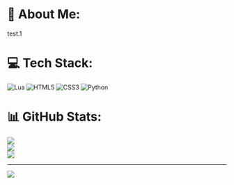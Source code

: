 # 💫 About Me:
test.1

# 💻 Tech Stack:
![Lua](https://img.shields.io/badge/lua-%232C2D72.svg?style=for-the-badge&logo=lua&logoColor=white) ![HTML5](https://img.shields.io/badge/html5-%23E34F26.svg?style=for-the-badge&logo=html5&logoColor=white) ![CSS3](https://img.shields.io/badge/css3-%231572B6.svg?style=for-the-badge&logo=css3&logoColor=white) ![Python](https://img.shields.io/badge/python-3670A0?style=for-the-badge&logo=python&logoColor=ffdd54)
# 📊 GitHub Stats:
![](https://github-readme-stats.vercel.app/api?username=CarlDV&theme=dark&hide_border=false&include_all_commits=true&count_private=true)<br/>
![](https://nirzak-streak-stats.vercel.app/?user=CarlDV&theme=dark&hide_border=false)<br/>
![](https://github-readme-stats.vercel.app/api/top-langs/?username=CarlDV&theme=dark&hide_border=false&include_all_commits=true&count_private=true&layout=compact)

---
[![](https://visitcount.itsvg.in/api?id=CarlDV&icon=0&color=0)](https://visitcount.itsvg.in)

<!-- Proudly created with GPRM ( https://gprm.itsvg.in ) -->
